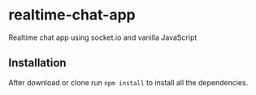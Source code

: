 # realtime-chat-app
Realtime chat app using socket.io and vanilla JavaScript

## Installation 
After download or clone run `npm install` to install all the dependencies.



